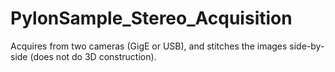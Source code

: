 # PylonSample_Stereo_Acquisition
Acquires from two cameras (GigE or USB), and stitches the images side-by-side (does not do 3D construction).

